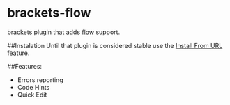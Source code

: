 brackets-flow
=============

brackets plugin that adds [flow](http://flowtype.org/) support.

##Instalation
Until that plugin is considered stable use the [Install From URL](https://github.com/adobe/brackets/wiki/Brackets-Extensions#from-a-url) feature.

##Features:
* Errors reporting
* Code Hints
* Quick Edit
